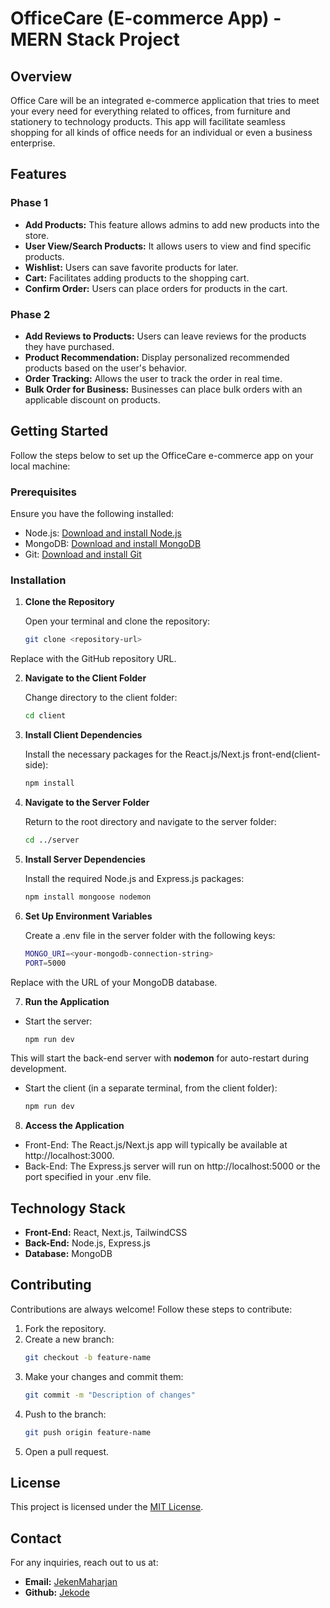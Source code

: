 
# OfficeCare (E-commerce App) - MERN Stack Project

## Overview

Office Care will be an integrated e-commerce application that tries to meet your every need for everything related to offices, from furniture and stationery to technology products. This app will facilitate seamless shopping for all kinds of office needs for an individual or even a business enterprise.


## Features

### Phase 1
- **Add Products:** This feature allows admins to add new products into the store.
- **User View/Search Products:** It allows users to view and find specific products. 
- **Wishlist:** Users can save favorite products for later.
- **Cart:** Facilitates adding products to the shopping cart.
- **Confirm Order:** Users can place orders for products in the cart.

### Phase 2
- **Add Reviews to Products:** Users can leave reviews for the products they have purchased.
- **Product Recommendation:** Display personalized recommended products based on the user's behavior.
- **Order Tracking:** Allows the user to track the order in real time.
- **Bulk Order for Business:** Businesses can place bulk orders with an applicable discount on products.



## Getting Started
Follow the steps below to set up the OfficeCare e-commerce app on your local machine:

### Prerequisites
 
Ensure you have the following installed:
- Node.js: [Download and install Node.js](https://nodejs.org/en)
- MongoDB: [Download and install MongoDB](https://www.mongodb.com/)
- Git: [Download and install Git](https://git-scm.com/)

### Installation
1. **Clone the Repository**
    
    Open your terminal and clone the repository:
    ```bash
    git clone <repository-url>
Replace <repository-url> with the GitHub repository URL.

2. **Navigate to the Client Folder**

    Change directory to the client folder:
    ```bash
    cd client

3. **Install Client Dependencies**

    Install the necessary packages for the React.js/Next.js front-end(client-side):
    ```bash
    npm install

4. **Navigate to the Server Folder**
    
    Return to the root directory and navigate to the server folder:
    ```bash
    cd ../server

5. **Install Server Dependencies**

    Install the required Node.js and Express.js packages:
    ```bash
    npm install mongoose nodemon

6. **Set Up Environment Variables**

    Create a .env file in the server folder with the following keys:
    ```bash
    MONGO_URI=<your-mongodb-connection-string>
    PORT=5000

Replace <your-mongodb-connection-string> with the URL of your MongoDB database.

7. **Run the Application**
- Start the server:

    ```bash
    npm run dev

This will start the back-end server with **nodemon** for auto-restart during development.
- Start the client (in a separate terminal, from the client folder):

    ```bash
    npm run dev

8. **Access the Application**
- Front-End: The React.js/Next.js app will typically be available at http://localhost:3000.
- Back-End: The Express.js server will run on http://localhost:5000 or the port specified in your .env file.


## Technology Stack

- **Front-End:** React, Next.js, TailwindCSS
- **Back-End:** Node.js, Express.js
- **Database:** MongoDB


## Contributing

Contributions are always welcome! Follow these steps to contribute:
1. Fork the repository.
2. Create a new branch:
    ```bash
    git checkout -b feature-name
3. Make your changes and commit them:
    ```bash
    git commit -m "Description of changes"
4. Push to the branch:
    ```bash
    git push origin feature-name
5. Open a pull request.



## License

This project is licensed under the [MIT License](https://choosealicense.com/licenses/mit/).


## Contact

For any inquiries, reach out to us at:
- **Email:** [JekenMaharjan](maharjanjeken@gmail.com)
- **Github:** [Jekode](https://github.com/JekenMaharjan)

